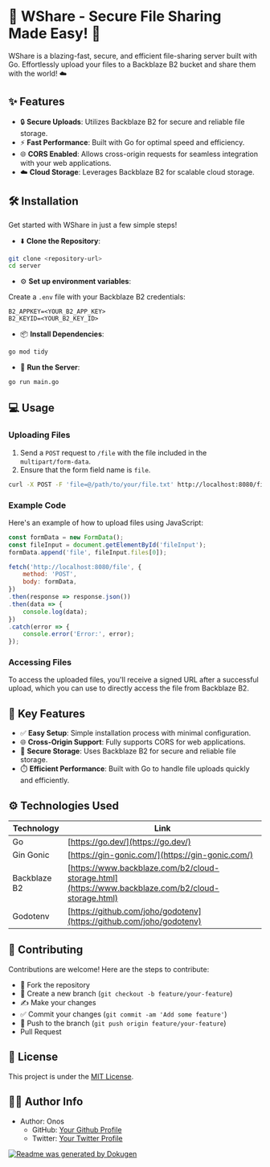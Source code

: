 # 🚀 WShare - Secure File Sharing Made Easy! 🚀

WShare is a blazing-fast, secure, and efficient file-sharing server built with Go. Effortlessly upload your files to a Backblaze B2 bucket and share them with the world! ☁️

## ✨ Features

- 🔒 **Secure Uploads**: Utilizes Backblaze B2 for secure and reliable file storage.
- ⚡ **Fast Performance**: Built with Go for optimal speed and efficiency.
- 🌐 **CORS Enabled**: Allows cross-origin requests for seamless integration with your web applications.
- ☁️ **Cloud Storage**: Leverages Backblaze B2 for scalable cloud storage.

## 🛠️ Installation

Get started with WShare in just a few simple steps!

- ⬇️ **Clone the Repository**:

```bash
git clone <repository-url>
cd server
```

- ⚙️ **Set up environment variables**:

Create a `.env` file with your Backblaze B2 credentials:

```
B2_APPKEY=<YOUR_B2_APP_KEY>
B2_KEYID=<YOUR_B2_KEY_ID>
```

- 📦 **Install Dependencies**:

```bash
go mod tidy
```

- 🚀 **Run the Server**:

```bash
go run main.go
```

## 💻 Usage

### Uploading Files

1.  Send a `POST` request to `/file` with the file included in the `multipart/form-data`.
2.  Ensure that the form field name is `file`.

```bash
curl -X POST -F 'file=@/path/to/your/file.txt' http://localhost:8080/file
```

### Example Code

Here's an example of how to upload files using JavaScript:

```javascript
const formData = new FormData();
const fileInput = document.getElementById('fileInput');
formData.append('file', fileInput.files[0]);

fetch('http://localhost:8080/file', {
    method: 'POST',
    body: formData,
})
.then(response => response.json())
.then(data => {
    console.log(data);
})
.catch(error => {
    console.error('Error:', error);
});
```

### Accessing Files

To access the uploaded files, you'll receive a signed URL after a successful upload, which you can use to directly access the file from Backblaze B2.

## 🚀 Key Features

- ✅ **Easy Setup**: Simple installation process with minimal configuration.
- 🌐 **Cross-Origin Support**: Fully supports CORS for web applications.
- 🔐 **Secure Storage**: Uses Backblaze B2 for secure and reliable file storage.
- ⏱️ **Efficient Performance**: Built with Go to handle file uploads quickly and efficiently.

## ⚙️ Technologies Used

| Technology      | Link                                     |
| --------------- | ---------------------------------------- |
| Go            | [https://go.dev/](https://go.dev/)          |
| Gin Gonic     | [https://gin-gonic.com/](https://gin-gonic.com/) |
| Backblaze B2  | [https://www.backblaze.com/b2/cloud-storage.html](https://www.backblaze.com/b2/cloud-storage.html) |
| Godotenv      | [https://github.com/joho/godotenv](https://github.com/joho/godotenv) |

## 🤝 Contributing

Contributions are welcome! Here are the steps to contribute:

- 🍴 Fork the repository
- 🌿 Create a new branch (`git checkout -b feature/your-feature`)
- ✍️ Make your changes
- ✅ Commit your changes (`git commit -am 'Add some feature'`)
- 🚀 Push to the branch (`git push origin feature/your-feature`)
-  Pull Request

## 📜 License

This project is under the [MIT License](LICENSE).

## 🧑‍💻 Author Info

- Author: Onos
    - GitHub: [Your Github Profile](https://github.com/onosejoor)
    - Twitter: [Your Twitter Profile](https://twitter.com/DevText16)

[![Readme was generated by Dokugen](https://img.shields.io/badge/Readme%20was%20generated%20by-Dokugen-brightgreen)](https://www.npmjs.com/package/dokugen)
